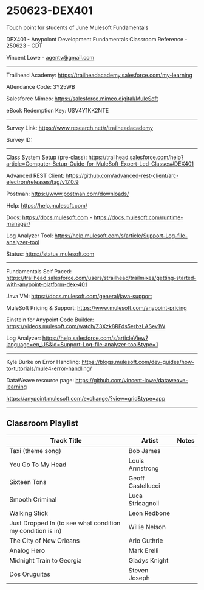 # 250623-DEX401
Touch point for students of June Mulesoft Fundamentals

DEX401 - Anypoiont Development Fundamentals Classroom Reference - 250623 - CDT

Vincent Lowe - agentv@gmail.com

-------------------------------------------------------------------------------------------------------------------
Trailhead Academy:						https://trailheadacademy.salesforce.com/my-learning

Attendance Code:							3Y25WB

Salesforce Mimeo:							https://salesforce.mimeo.digital/MuleSoft

eBook Redemption Key:					USV4Y1KK2NTE

-------------------------------------------------------------------------------------------------------------------
Survey Link:									https://www.research.net/r/trailheadacademy

Survey ID:										

-------------------------------------------------------------------------------------------------------------------
Class System Setup (pre-class): https://trailhead.salesforce.com/help?article=Computer-Setup-Guide-for-MuleSoft-Expert-Led-Classes#DEX401

Advanced REST Client: https://github.com/advanced-rest-client/arc-electron/releases/tag/v17.0.9

Postman: https://www.postman.com/downloads/

Help: https://help.mulesoft.com/

Docs: https://docs.mulesoft.com - https://docs.mulesoft.com/runtime-manager/

Log Analyzer Tool: https://help.mulesoft.com/s/article/Support-Log-file-analyzer-tool

Status: https://status.mulesoft.com 
   
------------------------------------------------------------------------------

Fundamentals Self Paced: https://trailhead.salesforce.com/users/strailhead/trailmixes/getting-started-with-anypoint-platform-dex-401

Java VM: https://docs.mulesoft.com/general/java-support

MuleSoft Pricing & Support: https://www.mulesoft.com/anypoint-pricing

Einstein for Anypoint Code Builder: https://videos.mulesoft.com/watch/Z3Xzk8RFds5erbzLASev1W

Log Analyzer: https://help.salesforce.com/s/articleView?language=en_US&id=Support-Log-file-analyzer-tool&type=1

------------------------------------------------------------------------------

Kyle Burke on Error Handling: https://blogs.mulesoft.com/dev-guides/how-to-tutorials/mule4-error-handling/

DataWeave resource page: https://github.com/vincent-lowe/dataweave-learning

https://anypoint.mulesoft.com/exchange/?view=grid&type=app

-------------------------------------------------------------------------------------------------------------------
Classroom Playlist
-------------------------------------------------------------------------------------------------------------------
|Track Title|Artist|Notes|
|-----------|------|-----|
|Taxi (theme song)|Bob James||
|You Go To My Head|Louis Armstrong||
|Sixteen Tons|Geoff Castellucci||
|Smooth Criminal|Luca Stricagnoli||
|Walking Stick|Leon Redbone||
|Just Dropped In (to see what condition my condition is in)|Willie Nelson||
|The City of New Orleans|Arlo Guthrie||
|Analog Hero|Mark Erelli||
|Midnight Train to Georgia|Gladys Knight||
|Dos Oruguitas|Steven Joseph||













  
